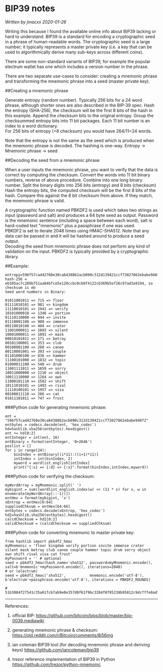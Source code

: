 # BIP39 notes 

*Written by jmacxx  2020-01-26*


Writing this because I found the available online info about BIP39 lacking or hard to understand.
BIP39 is a standard for encoding a cryptographic seed in a phrase of human-readable words.
The cryptographic seed is a large number; it typically represents a master private key (i.e. a key that can
be used to algorithmically derive many sub-keys across different coins).

There are some non-standard variants of BIP39, for example the popular electrum wallet has one which includes a version number in the phrase.

There are two separate use-cases to consider: creating a mnemonic phrase and transforming the mnemonic phrase into a seed (master private key).


##Creating a mnemonic phrase

Generate entropy (random number).  Typically 256 bits for a 24 word phrase, although shorter ones are also described in the BIP-39 spec.
Hash the entropy (SHA-256), the checksum will be the first 8 bits of the hash in this example.  Append the checksum bits to the original entropy.
Group the checksummed entropy bits into 11 bit packages.  Each 11 bit number is an index to a word dictionary.  
For 256 bits of entropy (+8 checksum) you would have 264/11=24 words.

Note that the entropy is not the same as the seed which is produced when the mnemonic phrase is decoded.  The hashing is one-way.
    Entropy -> Mnemonic phrase -> seed



##Decoding the seed from a mnemonic phrase

When a user inputs the mnemonic phrase, you want to verify that the data is correct by computing the checksum.
Convert the words into 11 bit binary numbers, reverse of above procedure.  Combine into one long binary number.
Split the binary digits into 256 bits (entropy) and 8 bits (checksum)
Hash the entropy bits, the computed checksum will be the first 8 bits of the hash.  Compare this against the 8 bit checksum from above.
If they match, the mnemonic phrase is valid.

A cryptographic function named PBKDF2 is used which takes two strings as input (password and salt) and produces a 64 byte seed as output.
Password is the mnemonic sentence (including a space between each word), salt is hard-coded text "mnemonic" plus a passphrase if one was used.  
PBKDF2 is set to iterate 2048 times using HMAC-SHA512.  Note that any data can be passed in and it will be hashed around to produce a seed output.  
Decoding the seed from mnemonic phrase does not perform any kind of validation on the input.
PBKDF2 is typically provided by a cryptographic library.






##Example:

    entropy=596f57cad42760e30ca6438862acb090c312d139421ccf73027862ebabe948f2
    hash-256 = eb385ac7c289b751aa84bfce5e120ccbc0cb8f4122cb369b5ef26c97ad3a9194, so checksum is eb
    Seed word numbers in Binary:

    01011001011 => 715 => floor
    01111010101 => 981 => kingdom
    11110010101 => 1941 => verify
    10101000010 => 1346 => portion
    01110110000 => 944 => invite
    01110001100 => 908 => immense
    00110010100 => 404 => crater
    11001000011 => 1603 => silent
    10001000011 => 1091 => mask
    00010101011 => 171 => betray
    00101100001 => 353 => club
    00100001100 => 268 => canoe
    00110001001 => 393 => couple
    01101000100 => 836 => hammer
    11100101000 => 1832 => topic
    01000011100 => 540 => drum
    11001111011 => 1659 => sorry
    10011000000 => 1216 => object
    10011110000 => 1264 => own
    11000101110 => 1582 => shift
    10111010101 => 1493 => rival
    11110100101 => 1957 => visa
    00100011110 => 286 => cat
    01011101011 => 747 => frost


###Python code for generating mnemonic phrase:

	ent = "596f57cad42760e30ca6438862acb090c312d139421ccf73027862ebabe948f2"
	entbytes = codecs.decode(ent, 'hex_codec')
	hd=hashlib.sha256(entbytes).hexdigest()
	ent += hd[0:2]
	entInteger = int(ent, 16)
	entBinary = format(entInteger, '0>264b')
	poslist = []
	for i in range(24):
		binIndex = entBinary[(i*11):((i+1)*11)]
		intIndex = int(binIndex, 2)
		myword = wordlist_english[intIndex]
		print("{:s} => {:d} => {:s}".format(binIndex,intIndex,myword))


###Python code for verifying the checksum:

	myWordArray = myMnemonic.split(' ')
	mybigint = sum([wordlist_english.index(w) << (11 * x) for x, w in enumerate(myWordArray[::-1])])
	entHex = format(mybigint, 'x')
	xEntrop = entHex[0:64]
	suppliedChksum = entHex[64:66]
	entbytes = codecs.decode(xEntrop, 'hex_codec')
	hd2=hashlib.sha256(entbytes).hexdigest()
	calcdChecksum = hd2[0:2]
	validChecksum = (calcdChecksum == suppliedChksum)


###Python code for converting mnemonic to master private key:

	from hashlib import pbkdf2_hmac
	myMnemonic = 'floor kingdom verify portion invite immense crater silent mask betray club canoe couple hammer topic drum sorry object own shift rival visa cat frost'
	myPassword = '' # optional
	seed = pbkdf2_hmac(hash_name='sha512', password=myMnemonic.encode(), salt=b'mnemonic'+myPassword.encode(), iterations=2048)
	# or (electrum)
    seed = pbkdf2_hmac('sha512',           mnemonic.encode('utf-8'),          b'electrum'+passphrase.encode('utf-8'), iterations = PBKDF2_ROUNDS)

    # 51b3084f27541c35a61fcb7ab9e0e357d0f61f9bc3284f8f95238b95812c9dcfffe0adfaf04990983697bdd00e17a4bff3a921c3a796926e214051a3e437742b



----
References: 

1. official BIP: 
https://github.com/bitcoin/bips/blob/master/bip-0039.mediawiki

2. generating mnemonic phrase & checksum:
https://old.reddit.com/r/Bitcoin/comments/8j56mg

3. ian coleman BIP39 tool (for decoding mnemonic phrase and deriving keys)
https://github.com/iancoleman/bip39

4. trezor reference implementation of BIP39 in Python
https://github.com/trezor/python-mnemonic


